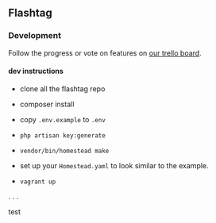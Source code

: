 ## Flashtag

### Development

Follow the progress or vote on features on [our trello board](https://trello.com/b/KWzDShYs/flashtag).

#### dev instructions

 - clone all the flashtag repo
 
 - composer install
 
 - copy `.env.example` to `.env`
 
 - `php artisan key:generate`

 - `vendor/bin/homestead make`

 - set up your `Homestead.yaml` to look similar to the example.

 - `vagrant up`
 
 . . .
 
test
